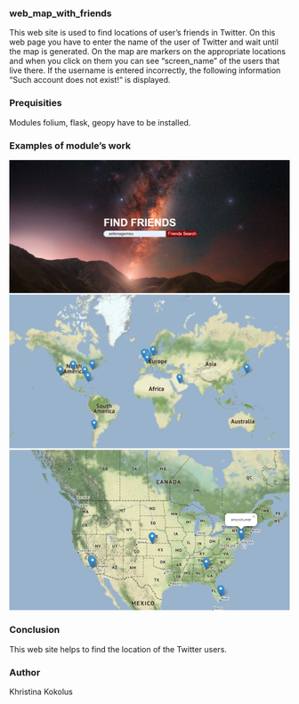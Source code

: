 ### web_map_with_friends


This web site is used to find locations of user’s friends in Twitter. On this web page you have to enter the name of the user of Twitter and wait until the map is generated. Оn the map are markers on the appropriate locations and when you click on them you can see “screen_name” of the users that live there. If the username is entered incorrectly, the following information “Such account does not exist!“ is displayed.


### Prequisities
Modules folium, flask, geopy have to be installed.


### Examples of module’s work
![](web_site.png)
![](web_map1.png)
![](web_map2.png)


### Conclusion
This web site helps to find the location of the Twitter users. 

### Author 
Khristina Kokolus
